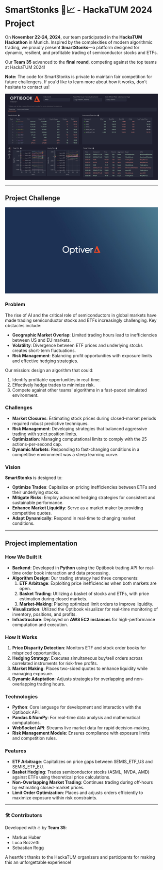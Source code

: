 # SmartStonks 🚀📈 - HackaTUM 2024 Project

On **November 22-24, 2024**, our team participated in the **HackaTUM Hackathon** in Munich. Inspired by the complexities of modern algorithmic trading, we proudly present **SmartStonks**—a platform designed for dynamic, resilient, and profitable trading of semiconductor stocks and ETFs.

Our **Team 35** advanced to the **final round**, competing against the top teams at HackaTUM 2024!

**Note:** The code for SmartStonks is private to maintain fair competition for future challengers. If you'd like to learn more about how it works, don't hesitate to contact us!

![SmartStonks Logo](assets/Optibook.png)

---

## Project Challenge

![SmartStonks Logo](assets/Optiver.png)

### Problem

The rise of AI and the critical role of semiconductors in global markets have made trading semiconductor stocks and ETFs increasingly challenging. Key obstacles include:

- **Geographic Market Overlap**: Limited trading hours lead to inefficiencies between US and EU markets.
- **Volatility**: Divergence between ETF prices and underlying stocks creates short-term fluctuations.
- **Risk Management**: Balancing profit opportunities with exposure limits and effective hedging strategies.

Our mission: design an algorithm that could:

1. Identify profitable opportunities in real-time.
2. Effectively hedge trades to minimize risk.
3. Compete against other teams' algorithms in a fast-paced simulated environment.

### Challenges

- **Market Closures**: Estimating stock prices during closed-market periods required robust predictive techniques.
- **Risk Management**: Developing strategies that balanced aggressive trading with strict position limits.
- **Optimization**: Managing computational limits to comply with the 25 actions-per-second cap.
- **Dynamic Markets**: Responding to fast-changing conditions in a competitive environment was a steep learning curve.

### Vision

**SmartStonks** is designed to:

- **Optimize Trades**: Capitalize on pricing inefficiencies between ETFs and their underlying stocks.
- **Mitigate Risks**: Employ advanced hedging strategies for consistent and sustainable performance.
- **Enhance Market Liquidity**: Serve as a market maker by providing competitive quotes.
- **Adapt Dynamically**: Respond in real-time to changing market conditions.

---

## Project implementation

### How We Built It

- **Backend**: Developed in **Python** using the Optibook trading API for real-time order book interaction and data processing.
- **Algorithm Design**: Our trading strategy had three components:
  1. **ETF Arbitrage**: Exploiting price inefficiencies when both markets are open.
  2. **Basket Trading**: Utilizing a basket of stocks and ETFs, with price estimation during closed markets.
  3. **Market-Making**: Placing optimized limit orders to improve liquidity.
- **Visualization**: Utilized the Optibook visualizer for real-time monitoring of inventory, positions, and profits.
- **Infrastructure**: Deployed on **AWS EC2 instances** for high-performance computation and execution.

### How It Works

1. **Price Disparity Detection**: Monitors ETF and stock order books for mispriced opportunities.
2. **Hedging Strategy**: Executes simultaneous buy/sell orders across correlated instruments for risk-free profits.
3. **Market Making**: Places two-sided quotes to enhance liquidity while managing exposure.
4. **Dynamic Adaptation**: Adjusts strategies for overlapping and non-overlapping trading hours.

### Technologies

- **Python**: Core language for development and interaction with the Optibook API.
- **Pandas & NumPy**: For real-time data analysis and mathematical computations.
- **WebSocket API**: Streams live market data for rapid decision-making.
- **Risk Management Module**: Ensures compliance with exposure limits and competition rules.

### Features

- **ETF Arbitrage**: Capitalizes on price gaps between SEMIS_ETF_US and SEMIS_ETF_EU.
- **Basket Hedging**: Trades semiconductor stocks (ASML, NVDA, AMD) against ETFs using theoretical price calculations.
- **Non-Overlapping Market Trading**: Continues trading during off-hours by estimating closed-market prices.
- **Limit Order Optimization**: Places and adjusts orders efficiently to maximize exposure within risk constraints.

---

### 🛠 Contributors

Developed with 🔥 by **Team 35**:
- Markus Huber
- Luca Bozzetti
- Sebastian Rogg

A heartfelt thanks to the HackaTUM organizers and participants for making this an unforgettable experience!